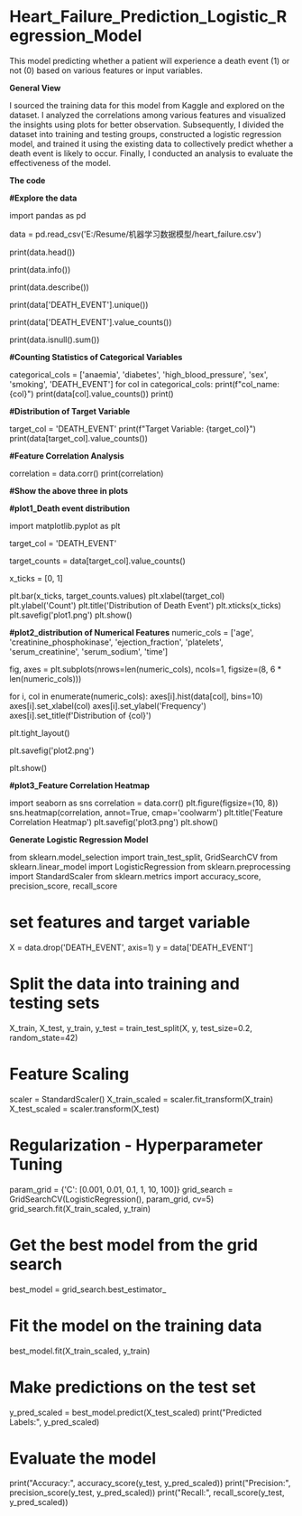 # Heart_Failure_Prediction_Logistic_Regression_Model
This model predicting whether a patient will experience a death event (1) or not (0) based on various features or input variables.

**__General View__**

I sourced the training data for this model from Kaggle and explored on the dataset. I analyzed the correlations among various features and visualized the insights using plots for better observation. Subsequently, I divided the dataset into training and testing groups, constructed a logistic regression model, and trained it using the existing data to collectively predict whether a death event is likely to occur. Finally, I conducted an analysis to evaluate the effectiveness of the model.

**__The code__**

**__#Explore the data__**

import pandas as pd

data = pd.read_csv('E:/Resume/机器学习数据模型/heart_failure.csv')

print(data.head())

print(data.info())

print(data.describe())

print(data['DEATH_EVENT'].unique())

print(data['DEATH_EVENT'].value_counts())

print(data.isnull().sum())

**__#Counting Statistics of Categorical Variables__**

categorical_cols = ['anaemia', 'diabetes', 'high_blood_pressure', 'sex', 'smoking', 'DEATH_EVENT']
for col in categorical_cols:
    print(f"col_name: {col}")
    print(data[col].value_counts())
    print()

**__#Distribution of Target Variable__**

target_col = 'DEATH_EVENT'
print(f"Target Variable: {target_col}")
print(data[target_col].value_counts())

**__#Feature Correlation Analysis__**

correlation = data.corr()
print(correlation)

**__#Show the above three in plots__**

**__#plot1_Death event distribution__**

import matplotlib.pyplot as plt

target_col = 'DEATH_EVENT'

target_counts = data[target_col].value_counts()

x_ticks = [0, 1]

plt.bar(x_ticks, target_counts.values)
plt.xlabel(target_col)
plt.ylabel('Count')
plt.title('Distribution of Death Event')
plt.xticks(x_ticks)  
plt.savefig('plot1.png')
plt.show()

**__#plot2_distribution of Numerical Features__**
numeric_cols = ['age', 'creatinine_phosphokinase', 'ejection_fraction', 'platelets', 'serum_creatinine', 'serum_sodium', 'time']

fig, axes = plt.subplots(nrows=len(numeric_cols), ncols=1, figsize=(8, 6 * len(numeric_cols)))

for i, col in enumerate(numeric_cols):
    axes[i].hist(data[col], bins=10)
    axes[i].set_xlabel(col)
    axes[i].set_ylabel('Frequency')
    axes[i].set_title(f'Distribution of {col}')

plt.tight_layout()

plt.savefig('plot2.png')

plt.show()

**__#plot3_Feature Correlation Heatmap__**

import seaborn as sns
correlation = data.corr()
plt.figure(figsize=(10, 8))
sns.heatmap(correlation, annot=True, cmap='coolwarm')
plt.title('Feature Correlation Heatmap')
plt.savefig('plot3.png')
plt.show()

**__Generate Logistic Regression Model__**

from sklearn.model_selection import train_test_split, GridSearchCV
from sklearn.linear_model import LogisticRegression
from sklearn.preprocessing import StandardScaler
from sklearn.metrics import accuracy_score, precision_score, recall_score

# set features and target variable
X = data.drop('DEATH_EVENT', axis=1)
y = data['DEATH_EVENT']

# Split the data into training and testing sets
X_train, X_test, y_train, y_test = train_test_split(X, y, test_size=0.2, random_state=42)

# Feature Scaling
scaler = StandardScaler()
X_train_scaled = scaler.fit_transform(X_train)
X_test_scaled = scaler.transform(X_test)

# Regularization - Hyperparameter Tuning
param_grid = {'C': [0.001, 0.01, 0.1, 1, 10, 100]}
grid_search = GridSearchCV(LogisticRegression(), param_grid, cv=5)
grid_search.fit(X_train_scaled, y_train)

# Get the best model from the grid search
best_model = grid_search.best_estimator_

# Fit the model on the training data
best_model.fit(X_train_scaled, y_train)

# Make predictions on the test set
y_pred_scaled = best_model.predict(X_test_scaled)
print("Predicted Labels:", y_pred_scaled)

# Evaluate the model
print("Accuracy:", accuracy_score(y_test, y_pred_scaled))
print("Precision:", precision_score(y_test, y_pred_scaled))
print("Recall:", recall_score(y_test, y_pred_scaled))
